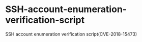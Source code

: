 # SSH-account-enumeration-verification-script
SSH account enumeration verification script(CVE-2018-15473)
